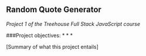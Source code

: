 ## Random Quote Generator
*Project 1 of the Treehouse Full Stack JavaScript course*

###Project objectives:
* 
* 
* 

[Summary of what this project entails]
